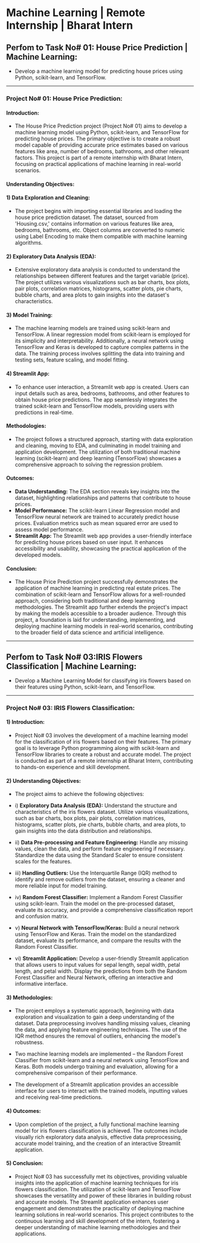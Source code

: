 # Machine Learning | Remote Internship | Bharat Intern

## Perfom to Task No# 01: House Price Prediction | Machine Learning:
  - Develop a machine learning model for predicting house prices using Python, scikit-learn, and TensorFlow.
    
---

### **Project No# 01: House Price Prediction:**

#### **Introduction:**
 - The House Price Prediction project (Project No# 01) aims to develop a machine learning model using Python, scikit-learn, and TensorFlow for predicting house prices. The primary objective is to create a robust model capable of providing accurate price estimates based on various features like area, number of bedrooms, bathrooms, and other relevant factors. This project is part of a remote internship with Bharat Intern, focusing on practical applications of machine learning in real-world scenarios.

#### Understanding Objectives:
 #### 1) **Data Exploration and Cleaning:**
   - The project begins with importing essential libraries and loading the house price prediction dataset. The dataset, sourced from 'Housing.csv,' contains information on various features like area, bedrooms, bathrooms, etc. Object columns are converted to numeric using Label Encoding to make them compatible with machine learning algorithms.

 #### 2) **Exploratory Data Analysis (EDA):**
   - Extensive exploratory data analysis is conducted to understand the relationships between different features and the target variable (price). The project utilizes various visualizations such as bar charts, box plots, pair plots, correlation matrices, histograms, scatter plots, pie charts, bubble charts, and area plots to gain insights into the dataset's characteristics.

 #### 3) **Model Training:**
  - The machine learning models are trained using scikit-learn and TensorFlow. A linear regression model from scikit-learn is employed for its simplicity and interpretability. Additionally, a neural network using TensorFlow and Keras is developed to capture complex patterns in the data. The training process involves splitting the data into training and testing sets, feature scaling, and model fitting.

 #### 4) **Streamlit App:**
  - To enhance user interaction, a Streamlit web app is created. Users can input details such as area, bedrooms, bathrooms, and other features to obtain house price predictions. The app seamlessly integrates the trained scikit-learn and TensorFlow models, providing users with predictions in real-time.

#### **Methodologies:**
  - The project follows a structured approach, starting with data exploration and cleaning, moving to EDA, and culminating in model training and application development. The utilization of both traditional machine learning (scikit-learn) and deep learning (TensorFlow) showcases a comprehensive approach to solving the regression problem.

#### **Outcomes:**
  - **Data Understanding:** The EDA section reveals key insights into the dataset, highlighting relationships and patterns that contribute to house prices.
  - **Model Performance:** The scikit-learn Linear Regression model and TensorFlow neural network are trained to accurately predict house prices. Evaluation metrics such as mean squared error are used to assess model performance.
  - **Streamlit App:** The Streamlit web app provides a user-friendly interface for predicting house prices based on user input. It enhances accessibility and usability, showcasing the practical application of the developed models.

#### **Conclusion:**
  - The House Price Prediction project successfully demonstrates the application of machine learning in predicting real estate prices. The combination of scikit-learn and TensorFlow allows for a well-rounded approach, considering both traditional and deep learning methodologies. The Streamlit app further extends the project's impact by making the models accessible to a broader audience. Through this project, a foundation is laid for understanding, implementing, and deploying machine learning models in real-world scenarios, contributing to the broader field of data science and artificial intelligence.

---

## Perfom to Task No# 03:IRIS Flowers Classification | Machine Learning:
  - Develop a Machine Learning Model for classifying iris flowers based on their features using Python, scikit-learn, and TensorFlow.

---

### **Project No# 03: IRIS Flowers Classification:**

#### 1) **Introduction:**
  - Project No# 03 involves the development of a machine learning model for the classification of iris flowers based on their features. The primary goal is to leverage Python programming along with scikit-learn and TensorFlow libraries to create a robust and accurate model. The project is conducted as part of a remote internship at Bharat Intern, contributing to hands-on experience and skill development.

#### 2) **Understanding Objectives:**
  - The project aims to achieve the following objectives:

  - i) **Exploratory Data Analysis (EDA):** Understand the structure and characteristics of the iris flowers dataset. Utilize various visualizations, such as bar charts, box plots, pair plots, correlation matrices, histograms, scatter plots, pie charts, bubble charts, and area plots, to gain insights into the data distribution and relationships.

  - ii) **Data Pre-processing and Feature Engineering:** Handle any missing values, clean the data, and perform feature engineering if necessary. Standardize the data using the Standard Scaler to ensure consistent scales for the features.

  - iii) **Handling Outliers:** Use the Interquartile Range (IQR) method to identify and remove outliers from the dataset, ensuring a cleaner and more reliable input for model training.

  - iv) **Random Forest Classifier:** Implement a Random Forest Classifier using scikit-learn. Train the model on the pre-processed dataset, evaluate its accuracy, and provide a comprehensive classification report and confusion matrix.

  - v) **Neural Network with TensorFlow/Keras:** Build a neural network using TensorFlow and Keras. Train the model on the standardized dataset, evaluate its performance, and compare the results with the Random Forest Classifier.

  - vi) **Streamlit Application:** Develop a user-friendly Streamlit application that allows users to input values for sepal length, sepal width, petal length, and petal width. Display the predictions from both the Random Forest Classifier and Neural Network, offering an interactive and informative interface.

#### 3) **Methodologies:**
  - The project employs a systematic approach, beginning with data exploration and visualization to gain a deep understanding of the dataset. Data preprocessing involves handling missing values, cleaning the data, and applying feature engineering techniques. The use of the IQR method ensures the removal of outliers, enhancing the model's robustness.

  - Two machine learning models are implemented – the Random Forest Classifier from scikit-learn and a neural network using TensorFlow and Keras. Both models undergo training and evaluation, allowing for a comprehensive comparison of their performance.

  - The development of a Streamlit application provides an accessible interface for users to interact with the trained models, inputting values and receiving real-time predictions.

#### 4) **Outcomes:**
  - Upon completion of the project, a fully functional machine learning model for iris flowers classification is achieved. The outcomes include visually rich exploratory data analysis, effective data preprocessing, accurate model training, and the creation of an interactive Streamlit application.

#### 5) **Conclusion:**
  - Project No# 03 has successfully met its objectives, providing valuable insights into the application of machine learning techniques for iris flowers classification. The utilization of scikit-learn and TensorFlow showcases the versatility and power of these libraries in building robust and accurate models. The Streamlit application enhances user engagement and demonstrates the practicality of deploying machine learning solutions in real-world scenarios. This project contributes to the continuous learning and skill development of the intern, fostering a deeper understanding of machine learning methodologies and their applications.
